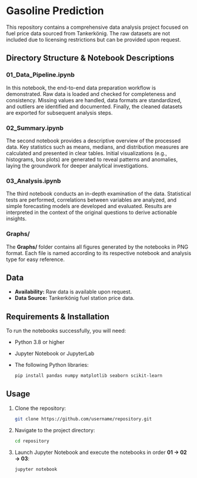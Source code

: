# Gasoline Prediction

This repository contains a comprehensive data analysis project focused on fuel price data sourced from Tankerkönig. The raw datasets are not included due to licensing restrictions but can be provided upon request.

## Directory Structure & Notebook Descriptions

### 01\_Data\_Pipeline.ipynb

In this notebook, the end-to-end data preparation workflow is demonstrated. Raw data is loaded and checked for completeness and consistency. Missing values are handled, data formats are standardized, and outliers are identified and documented. Finally, the cleaned datasets are exported for subsequent analysis steps.

### 02\_Summary.ipynb

The second notebook provides a descriptive overview of the processed data. Key statistics such as means, medians, and distribution measures are calculated and presented in clear tables. Initial visualizations (e.g., histograms, box plots) are generated to reveal patterns and anomalies, laying the groundwork for deeper analytical investigations.

### 03\_Analysis.ipynb

The third notebook conducts an in-depth examination of the data. Statistical tests are performed, correlations between variables are analyzed, and simple forecasting models are developed and evaluated. Results are interpreted in the context of the original questions to derive actionable insights.

### Graphs/

The **Graphs/** folder contains all figures generated by the notebooks in PNG format. Each file is named according to its respective notebook and analysis type for easy reference.

## Data

* **Availability:** Raw data is available upon request.
* **Data Source:** Tankerkönig fuel station price data.

## Requirements & Installation

To run the notebooks successfully, you will need:

* Python 3.8 or higher
* Jupyter Notebook or JupyterLab
* The following Python libraries:

  ```bash
  pip install pandas numpy matplotlib seaborn scikit-learn
  ```

## Usage

1. Clone the repository:

   ```bash
   git clone https://github.com/username/repository.git
   ```
2. Navigate to the project directory:

   ```bash
   cd repository
   ```
3. Launch Jupyter Notebook and execute the notebooks in order **01 → 02 → 03**:

   ```bash
   jupyter notebook
   ```
